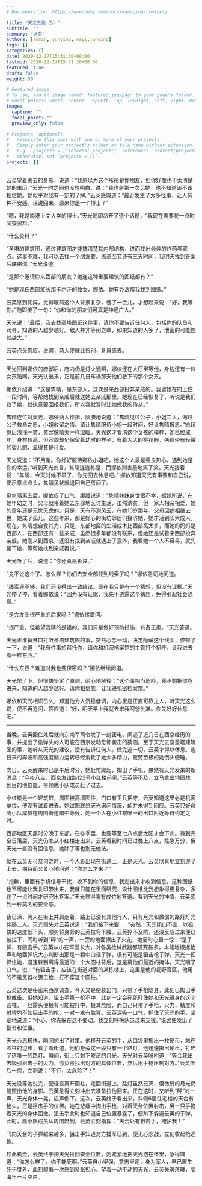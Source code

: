 ```yaml
---
# Documentation: https://wowchemy.com/docs/managing-content/

title: "天之五绝（5）"
subtitle: ""
summary: "迷雾"
authors: [admin, yunying, nayi,junqing]
tags: []
categories: []
date: 2020-12-17T15:31:30+08:00
lastmod: 2020-12-17T15:31:30+08:00
featured: true
draft: false
weight: 50

# Featured image
# To use, add an image named `featured.jpg/png` to your page's folder.
# Focal points: Smart, Center, TopLeft, Top, TopRight, Left, Right, BottomLeft, Bottom, BottomRight.
image:
  caption: ""
  focal_point: ""
  preview_only: false

# Projects (optional).
#   Associate this post with one or more of your projects.
#   Simply enter your project's folder or file name without extension.
#   E.g. `projects = ["internal-project"]` references `content/project/deep-learning/index.md`.
#   Otherwise, set `projects = []`.
projects: []
---
```


云英望着离去的身影，说道：“我原以为这个彤彤是你朋友，但你好像也不太清楚她的来历。”天光一时之间也没想明白，说：“我也是第一次见她，也不知道该不该相信她。她似乎对我有一定的了解。”云英感慨道：“最近发生了太多怪事，让人有种不安感。话说回来，原来你是一个博士？”

<!--more-->

“嗯，我是南港上文大学的博士。”天光随即岔开了这个话题，“我现在需要花一点时间查资料。”

“什么资料？”

“圣塔的建筑图，通过建筑图才能搞清楚其内部结构，进而找出最佳的炸药埋藏点。这事不难，我可以去找一个朋友要。离圣至节还有三天时间，我明天找到答案后联络你。”天光说道。

“是那个邀请你来西部的朋友？她连这种重要建筑的图纸都有？”

“她是现任西部族长那卡尔汗的独女，娜依。她有办法帮我找到图纸。”

云英感到诧异，觉得眼前这个人背景复杂，愣了一会儿，才想起来说：“好，我等你。”随即接了一句：“你和你的朋友们可真是神通广大。”

天光说：“最后，我去找圣塔图纸这件事，请你不要告诉任何人，包括你的队员和司令，知道的人越少越好。敌人并非等闲之辈，如果知道的人多了，泄密的可能性就越大。”

云英点头答应。说罢，两人便就此告别，各自离去。

---

天光回到娜依的府邸后，府内仍是灯火通明，娜依还在大厅里等他，身边还有一位女孩陪同，天光认出来，正是前几日车祸那天他们救下的那个女孩。

娜依介绍道：“这是隽晴，是东部人，这次是来西部投奔亲戚的。我留她在府上住一段时间，等帮她找到亲戚后就送她去亲戚那里。她现在已经恢复了，听说是我们救了她，就执意要回报我们，所以我就暂时让她做我的侍从。”

隽晴连忙对天光，娜依两人作揖，腼腆地说道：“隽晴见过公子，小姐二人，谢过公子救命之恩，小姐收留之情。请让隽晴服侍小姐一段时间，好让隽晴报恩。”她起身后浅浅一笑，笑容像晴天一样温暖。天光这才看清这个女孩的模样，她已经成年，身材较高，但容貌却仍保留着幼时的样子，有着大大的桃花眼，两颊带有轻微的婴儿肥，显得甚是可爱。

天光说道：“不用谢。你好好服侍娜依小姐吧，她这个人最是善良热心，遇到她是你的幸运。”听到天光此言，隽晴连连称是，而娜依则害羞地笑了笑。天光接着说：“隽晴，今天时候不早了，你先回去休息吧。” 娜依知道天光有事要和自己说，便示意点点头，隽晴见状就退回自己房间了。

见隽晴离去后，娜依叹了口气，缓缓说道：“隽晴妹妹身世很不幸，据她所说，在她年幼之时，父母就带着她去东部地区讨生活，虽然清贫，但一家人相亲相爱，她的童年还是无忧无虑的。只是，天有不测风云，在她10岁那年，父母因病相继去世，她成了孤儿。这些年来，都是好心的街坊邻居们接济她，她才活到长大成人。现在，隽晴想自食其力，只是，东部地区的生活成本比西部高太多，而她的妈妈是西部人，在西部还有一些亲戚，虽然很多年都没有联系，但她还是试着来西部投奔亲戚。她刚来到西京，还没有找到亲戚就遇上了意外，我看她一个人不容易，就先留下她，等帮她找到亲戚再说。”

天光听了后，说道：“你还真是善良。”

“先不说这个了。怎么样？你们去安全部找到线索了吗？”娜依急切地问道。

“线索还不够，我们还没得出一致结论。现在我只是有一个猜想，但没有证据。”天光停了停，看着娜依说：“因为没有证据，我先不透露这个猜想，免得引起社会恐慌。”

“是会发生很严重的后果吗？”娜依接着问。

“很严重，但希望我猜的是错的。我们只是做好预防措施，有备无患。“天光答道。

天光正准备开口打听圣塔建筑图的事，突然心念一动，决定隐藏这个线索，停顿了一下，说道：”我有件事想拜托你，请你和机密档案馆的主管打个招呼，让我进去看一样东西。”

“什么东西？难道对我也要保密吗？”娜依继续问道。

天光愣了下，但很快坚定了原则，耐心地解释：“这个事相当危险，我不想把你卷进来，知道的人越少越好。请你相信我，让我进机密档案馆。”

娜依和天光相识已久，知道他为人沉稳低调，内心里是正直可靠之人，听天光这么说，便不再追问，答应道：“好，明天早上我就去求我阿爸批准。你先好好休息吧。”

---

当晚，云英回住处后就向东南军司令发了一封密电，阐述了近几日在西京经历的事，并提出了偷弹头的人可能在西京发动恐怖袭击的猜测。至于天光去查圣塔建筑图的事，她听从天光的建议，没有告诉任何人。做完这一切，云英才得以休息。连日来的奔波和高强度脑力运转已经消耗了她太多精力，疲劳至极的她倒头便睡。

次日，云英醒来时已是午后时分，她赶忙爬起，掏出了手机，果然有天光发来的新消息：“今夜八点，西京友谊路122号小红楼前见。”云英等不及，立马拿出地图找到目的地位置，带领鹰小队成员赶了过去。

小红楼是一个建筑群，周围被高墙围住，门口有卫兵把守，云英知道这里必是机密单位，便没有试着进去。她试图联络天光询问情况，却并未得到回应。云英只好命鹰小队成员在周围街道暗中等候，她一个人在小红楼唯一的出口附近等待约定之时。

西部地区天黑时分晚于东部，在冬季里，也要等至七八点后太阳才会下山。待到完全日落后，天光仍未从小红楼走出来，云英看到时间已过晚上八点，焦急万分，但天光一直没有回信息，她除了等也别无他法。

就在云英无可奈何之时，一个人影出现在街道上，正是天光。云英欣喜地立刻迎了上去，期待而又关心地问道：“你怎么才来？”

“抱歉，里面有手机信号干扰，收不到你的信息，我走出来才收到信息。这种图纸也不可能让我复印带出来，我就只能在里面研究，设计图纸比我想象得更复杂，多花了一点时间才研究出答案。”天光显得胸有成竹地答道。看到天光的神情，云英感到一种莫名的安全感。

夜已深，两人在街上并肩走着，路上已没有其他行人，只有月光和微弱的路灯灯光伴随二人。天光侧头对云英说道：“我们接下来要......”突然，天光闭口不言，以极快的速度低下头，顺势将身旁的云英拉弯下腰。云英猝不及防，还没反应过来便已被拉下，同时听到“砰”的一声，一旁的地面擦出了火花，她霎时心里一惊：“是子弹，有狙击手。”云英从小在军营长大，对各类枪械武器都研究甚多，本能地根据枪声和地面弹坑大小判断出那是一颗中口径子弹，极有可能是狙击枪子弹。天光一把抓住她，迅速躲到离得最近的一个大圆柱背后，这是离他们最近的掩体。天光喘了口气，说：“有狙击手，应该在街道对面的某栋楼上，这里是他的视野盲区，他用的不是反器材狙击枪，打不穿这个圆柱。”

云英这次是秘密来西京调查，今天又是便装出门，只带了手枪随身，此刻已掏出手枪戒备。但她知道，狙击手第一枪不中，此刻一定会死死盯住她和天光藏身的这个圆柱，一旦露头便极有可能被打中，极其危险，而自己只带了手枪，火力，精度和射程均不如狙击手的枪，一对一难有胜算。云英深吸一口气，抓住了天光的手，坚定地说道：“小心，你先躲在这不要动。我立刻呼唤队员过来支援。”说罢便发出了指令和位置。

天光心思极快，瞬间想出了对策。他移开云英的手，从口袋里掏出一枚硬币，站在圆柱的边缘，看了看街道，他们身旁这一段只有一个路灯，他迅速掷出硬币，打碎了这唯一的路灯。瞬间，街上只剩下皎洁的月光。天光对云英吩咐道：“等会我出去吸引狙击手的火力，你负责找出对方的具体位置，然后用手枪压制对方。”云英听后一惊，立刻说：“不行，太危险了！”

天光没等她说完，便径直离开圆柱，走回街道上。路灯虽然已灭，但微弱的月光仍能照出他的身影。云英急得立刻冲出去准备拉他回来。正在这时，又听到“砰”的一声，天光身体一晃，应声倒下。这次，云英终于看出来，斜侧6层住宅楼的天台有枪火，正是狙击手的位置。她在悲痛中掏出手枪，对着天台位置射击，另一只手拖着天光的身体回撤。狙击手此时也知道自己位置暴露了，便趴下躲避云英的子弹。此时，鹰小队成员从周围赶到，云英立刻指挥：“天台处有狙击手，掩护我！”

飞向天台的子弹越来越多，狙击手知道对方援军已到，便无心恋战，立刻收起枪逃跑。

趁此机会，云英终于把天光拉回安全位置，她紧紧地把天光抱在怀里，急得喊道：“你怎么样了，你不能死啊。”云英自小坚强，意志坚定，身为军人，早已置生死于度外，此刻却第一次感到紧张担心。望着一动不动的天光，云英失魂落魄，脑海里一片空白。





